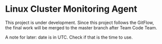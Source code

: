 # Linux Cluster Monitoring Agent
This project is under development. Since this project follows the GitFlow, the final work will be merged to the master branch after Team Code Team.

A note for later: date is in UTC. Check if that is the time to use.